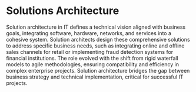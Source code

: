 # Solutions Architecture

Solution architecture in IT defines a technical vision aligned with business goals, integrating software, hardware, networks, and services into a cohesive system. Solution architects design these comprehensive solutions to address specific business needs, such as integrating online and offline sales channels for retail or implementing fraud detection systems for financial institutions. The role evolved with the shift from rigid waterfall models to agile methodologies, ensuring compatibility and efficiency in complex enterprise projects. Solution architecture bridges the gap between business strategy and technical implementation, critical for successful IT projects.